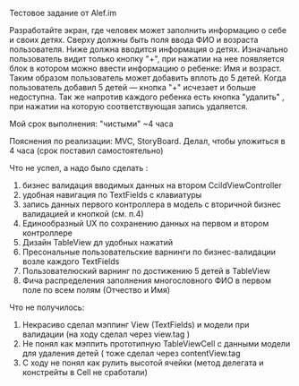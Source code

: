Тестовое задание от Alef.im

Разработайте экран, где человек может заполнить информацию о себе и своих детях.
Сверху должны быть поля ввода ФИО и возраста пользователя.
Ниже должна вводится информация о детях. Изначально пользователь видит только кнопку "+", при нажатии на нее появляется блок в котором можно ввести информацию о ребенке: Имя и возраст. Таким образом пользователь может добавить вплоть до 5 детей. Когда пользователь добавил 5 детей — кнопка "+" исчезает и больше недоступна. Так же напротив каждого ребенка есть кнопка "удалить" , при нажатии на которую соответствующая запись удаляется.

Мой срок выполнения: "чистыми" ~4 часа

Пояснения по реализации: MVC, StoryBoard. Делал, чтобы уложиться в 4 часа (срок поставил самостоятельно)

Что не успел, а надо было сделать :
  1. бизнес валидация вводимых данных на втором CcildViewController 
  2. удобная навигация по TextFields с клавиатуры
  3. запись данных первого контроллера в модель с вторичной бизнес валидацией и кнопкой (см. п.4)
  4. Единообразный UX по сохранению данных на первом и втором контроллере
  5. Дизайн TableView дл удобных нажатий
  6. Пресональные пользовательские варнинги по бизнес-валидации возле каждого TextFields
  7. Пользователюский варнинг по достижению 5 детей в TableView
  8. Фича распределения заполнения многословного ФИО в первом поле по всем полям (Отчество и Имя)
  
Что не получилось: 

 1. Некрасиво сделал мэппинг View (TextFields) и модели при валидации  (на ходу сделал через view.tag )
 2. Не понял как мэппить прототипную TableViewCell c данными модели для удаления детей ( тоже сделал через contentView.tag
3. С ходу не понял как рулить высотой ячейки (метод делегата и констрейты в Cell не сработали) 
